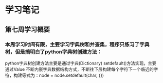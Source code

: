 # 学习笔记
## 第七周学习概要
### 本周学习时间有限，主要学习字典树和并查集，程序只练习了字典树，但是搞明白了python字典树创建方法：
python字典树创建方法主要是通过字典(Dictionary) setdefault()方法实现，主要通过Value 不断内嵌字典数据结构方式，不断往下层构建每个字符下一个临近的字符，构建等式为：node = node.setdefault(char, {})
